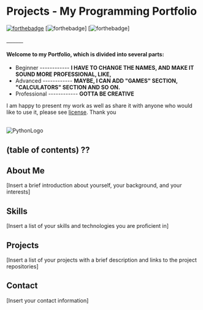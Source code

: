 # Projects - My Programming Portfolio

[![forthebadge](https://forthebadge.com/images/badges/made-with-python.svg)](https://www.python.org/)
[![forthebadge](https://forthebadge.com/images/badges/built-by-developers.svg)]
[![forthebadge](https://forthebadge.com/images/badges/built-with-love.svg)]
<br>



<p align="left">
  <a href="https://github.com/swissnx/Projects/releases/">
    <img alt="" src="https://img.shields.io/badge/-Python-maroon" />
   </a>
   <a href="">
    <img alt="" src="https://img.shields.io/badge/-Programming-brown" />
   </a>
   <a href="">
    <img alt="" src="https://img.shields.io/badge/-GitHub-black" />
   </a>
   <a href="">
    <img alt="" src="https://img.shields.io/badge/Python-Projects-blue" />
   </a>
   <a href="">
    <img alt="" src="https://img.shields.io/badge/Python-Engineer-lightgrey" />
   </a>
   <a href="">
    <img alt="" src="https://img.shields.io/badge/Programming-Developer-yellow" />
   </a>
   <a href="">
    <img alt="" src="https://img.shields.io/badge/Programming-Engineer-yellowgreen" />
   </a>
   <a href="">
    <img alt="" src="" />
   </a>
   <a href="">
    <img alt="" src="" />
   </a>
   <a href="">
    <img alt="" src="" />
   </a>
   <a href="">
    <img alt="" src="" />
   </a>
   <a href="">
    <img alt="" src="" />
  </a>
</p>


#### Welcome to my Portfolio, which is divided into several parts:
 - Beginner                 ------------ **I HAVE TO CHANGE THE NAMES, AND MAKE IT SOUND MORE PROFESSIONAL, LIKE,**
 - Advanced                 ------------ **MAYBE, I CAN ADD "GAMES" SECTION, "CALCULATORS" SECTION AND SO ON.**
 - Professional             ------------ **GOTTA BE CREATIVE**

I am happy to present my work as well as share it with anyone who would like to use it, please see [license](https://github.com/swissnx/Projects/blob/main/LICENSE).
Thank you
<br>
<br>






![PythonLogo](https://user-images.githubusercontent.com/68494604/94645884-950ac780-030a-11eb-9c8f-40d9740fc6ad.gif)
<br>





## (table of contents) ??

## About Me
[Insert a brief introduction about yourself, your background, and your interests]

## Skills
[Insert a list of your skills and technologies you are proficient in]

## Projects
[Insert a list of your projects with a brief description and links to the project repositories]

## Contact
[Insert your contact information]










<br>
<br>
